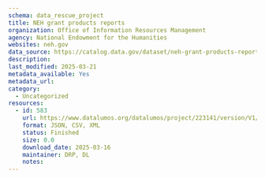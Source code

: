 ```yaml
---
schema: data_rescue_project 
title: NEH grant products reports
organization: Office of Information Resources Management
agency: National Endowment for the Humanities
websites: neh.gov
data_source: https://catalog.data.gov/dataset/neh-grant-products-reports
description: 
last_modified: 2025-03-21
metadata_available: Yes
metadata_url: 
category:
  - Uncategorized
resources:
  - id: 583
    url: https://www.datalumos.org/datalumos/project/223141/version/V1/view
    format: JSON, CSV, XML
    status: Finished
    size: 0.0
    download_date: 2025-03-16
    maintainer: DRP, DL
    notes: 
---
```

